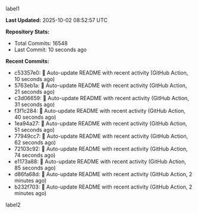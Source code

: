 
label1 
<!-- ACTIVITY_START -->
**Last Updated:** 2025-10-02 08:52:57 UTC

**Repository Stats:**
- Total Commits: 16548
- Last Commit: 10 seconds ago

**Recent Commits:**
- c53357e0: 🤖 Auto-update README with recent activity (GitHub Action, 10 seconds ago)
- 5763eb1a: 🤖 Auto-update README with recent activity (GitHub Action, 21 seconds ago)
- c3d06659: 🤖 Auto-update README with recent activity (GitHub Action, 31 seconds ago)
- f3f1c284: 🤖 Auto-update README with recent activity (GitHub Action, 40 seconds ago)
- 1ea94a27: 🤖 Auto-update README with recent activity (GitHub Action, 51 seconds ago)
- 77949cc7: 🤖 Auto-update README with recent activity (GitHub Action, 62 seconds ago)
- 72103c92: 🤖 Auto-update README with recent activity (GitHub Action, 74 seconds ago)
- e1173a88: 🤖 Auto-update README with recent activity (GitHub Action, 85 seconds ago)
- d86fa68d: 🤖 Auto-update README with recent activity (GitHub Action, 2 minutes ago)
- b232f703: 🤖 Auto-update README with recent activity (GitHub Action, 2 minutes ago)
<!-- ACTIVITY_END -->

label2
